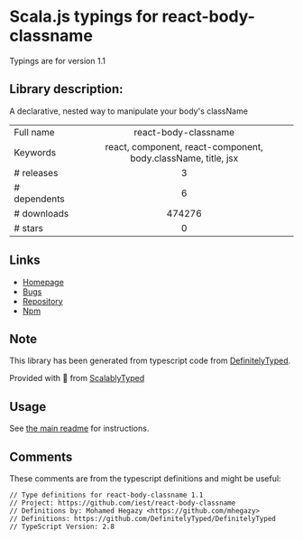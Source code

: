 
# Scala.js typings for react-body-classname

Typings are for version 1.1

## Library description:
A declarative, nested way to manipulate your body's className

|                    |                 |
| ------------------ | :-------------: |
| Full name          | react-body-classname |
| Keywords           | react, component, react-component, body.className, title, jsx |
| # releases         | 3 |
| # dependents       | 6 |
| # downloads        | 474276 |
| # stars            | 0 |

## Links
- [Homepage](https://github.com/iest/react-body-classname)
- [Bugs](https://github.com/iest/react-body-classname/issues)
- [Repository](https://github.com/iest/react-body-classname)
- [Npm](https://www.npmjs.com/package/react-body-classname)
    


## Note
This library has been generated from typescript code from [DefinitelyTyped](https://definitelytyped.org).

Provided with :purple_heart: from [ScalablyTyped](https://github.com/oyvindberg/ScalablyTyped)

## Usage
See [the main readme](../../readme.md) for instructions.

## Comments

These comments are from the typescript definitions and might be useful:
```
// Type definitions for react-body-classname 1.1
// Project: https://github.com/iest/react-body-classname
// Definitions by: Mohamed Hegazy <https://github.com/mhegazy>
// Definitions: https://github.com/DefinitelyTyped/DefinitelyTyped
// TypeScript Version: 2.8

```


